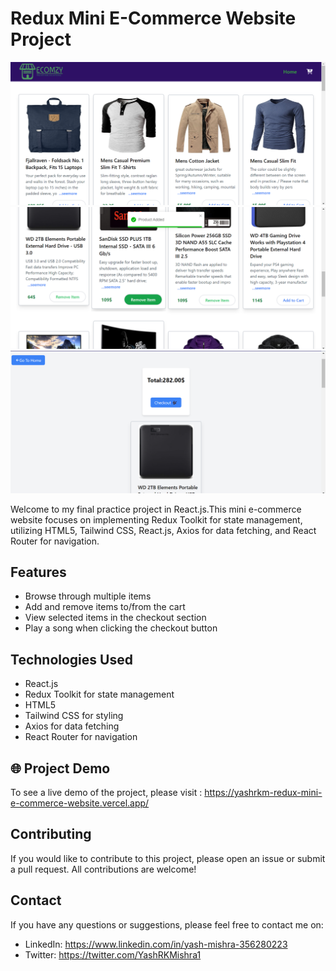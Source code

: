 # Redux Mini E-Commerce Website Project

<img src="src/assets/Screenshot (62).png">

<img src="src/assets/Screenshot (65).png">

<img src="src/assets/Screenshot (66).png">

Welcome to my final practice project in React.js.This mini e-commerce website focuses on implementing Redux Toolkit for state management, utilizing HTML5, Tailwind CSS, React.js, Axios for data fetching, and React Router for navigation.
## Features

- Browse through multiple items
- Add and remove items to/from the cart
- View selected items in the checkout section
- Play a song when clicking the checkout button  

## Technologies Used

- React.js
- Redux Toolkit for state management
- HTML5
- Tailwind CSS for styling
- Axios for data fetching
- React Router for navigation

## 🌐 Project Demo 

To see a live demo of the project, please visit : https://yashrkm-redux-mini-e-commerce-website.vercel.app/

## Contributing

If you would like to contribute to this project, please open an issue or submit a pull request. All contributions are welcome!

## Contact 

If you have any questions or suggestions, please feel free to contact me on:

- LinkedIn: https://www.linkedin.com/in/yash-mishra-356280223
- Twitter: https://twitter.com/YashRKMishra1
